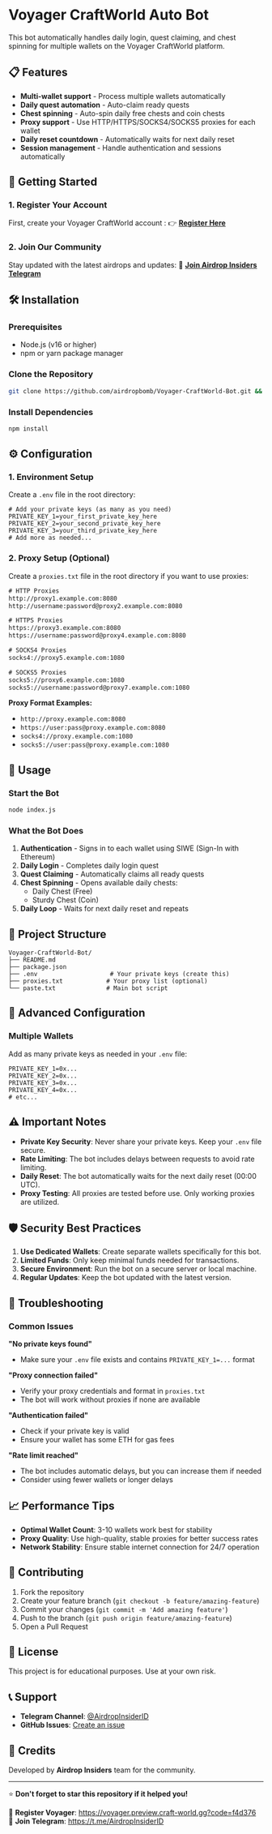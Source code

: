 # Voyager CraftWorld Auto Bot

This bot automatically handles daily login, quest claiming, and chest spinning for multiple wallets on the Voyager CraftWorld platform.

## 📋 Features

- **Multi-wallet support** - Process multiple wallets automatically
- **Daily quest automation** - Auto-claim ready quests
- **Chest spinning** - Auto-spin daily free chests and coin chests
- **Proxy support** - Use HTTP/HTTPS/SOCKS4/SOCKS5 proxies for each wallet
- **Daily reset countdown** - Automatically waits for next daily reset
- **Session management** - Handle authentication and sessions automatically

## 🎯 Getting Started

### 1. Register Your Account
First, create your Voyager CraftWorld account :
👉 **[Register Here](https://voyager.preview.craft-world.gg?code=f4d376)**

### 2. Join Our Community
Stay updated with the latest airdrops and updates:
🔗 **[Join Airdrop Insiders Telegram](https://t.me/AirdropInsiderID)**

## 🛠️ Installation

### Prerequisites
- Node.js (v16 or higher)
- npm or yarn package manager

### Clone the Repository
```bash
git clone https://github.com/airdropbomb/Voyager-CraftWorld-Bot.git && cd Voyager-CraftWorld-Bot
```

### Install Dependencies
```bash
npm install
```

## ⚙️ Configuration

### 1. Environment Setup
Create a `.env` file in the root directory:

```env
# Add your private keys (as many as you need)
PRIVATE_KEY_1=your_first_private_key_here
PRIVATE_KEY_2=your_second_private_key_here
PRIVATE_KEY_3=your_third_private_key_here
# Add more as needed...
```

### 2. Proxy Setup (Optional)
Create a `proxies.txt` file in the root directory if you want to use proxies:

```txt
# HTTP Proxies
http://proxy1.example.com:8080
http://username:password@proxy2.example.com:8080

# HTTPS Proxies  
https://proxy3.example.com:8080
https://username:password@proxy4.example.com:8080

# SOCKS4 Proxies
socks4://proxy5.example.com:1080

# SOCKS5 Proxies
socks5://proxy6.example.com:1080
socks5://username:password@proxy7.example.com:1080
```

**Proxy Format Examples:**
- `http://proxy.example.com:8080`
- `https://user:pass@proxy.example.com:8080`
- `socks4://proxy.example.com:1080`
- `socks5://user:pass@proxy.example.com:1080`

## 🚀 Usage

### Start the Bot
```bash
node index.js
```

### What the Bot Does
1. **Authentication** - Signs in to each wallet using SIWE (Sign-In with Ethereum)
2. **Daily Login** - Completes daily login quest
3. **Quest Claiming** - Automatically claims all ready quests
4. **Chest Spinning** - Opens available daily chests:
   - Daily Chest (Free)
   - Sturdy Chest (Coin)
5. **Daily Loop** - Waits for next daily reset and repeats

## 📁 Project Structure

```
Voyager-CraftWorld-Bot/
├── README.md
├── package.json
├── .env                    # Your private keys (create this)
├── proxies.txt            # Your proxy list (optional)
└── paste.txt              # Main bot script
```

## 🔧 Advanced Configuration

### Multiple Wallets
Add as many private keys as needed in your `.env` file:
```env
PRIVATE_KEY_1=0x...
PRIVATE_KEY_2=0x...
PRIVATE_KEY_3=0x...
PRIVATE_KEY_4=0x...
# etc...
```

## ⚠️ Important Notes

- **Private Key Security**: Never share your private keys. Keep your `.env` file secure.
- **Rate Limiting**: The bot includes delays between requests to avoid rate limiting.
- **Daily Reset**: The bot automatically waits for the next daily reset (00:00 UTC).
- **Proxy Testing**: All proxies are tested before use. Only working proxies are utilized.

## 🛡️ Security Best Practices

1. **Use Dedicated Wallets**: Create separate wallets specifically for this bot.
2. **Limited Funds**: Only keep minimal funds needed for transactions.
3. **Secure Environment**: Run the bot on a secure server or local machine.
4. **Regular Updates**: Keep the bot updated with the latest version.

## 🐛 Troubleshooting

### Common Issues

**"No private keys found"**
- Make sure your `.env` file exists and contains `PRIVATE_KEY_1=...` format

**"Proxy connection failed"**
- Verify your proxy credentials and format in `proxies.txt`
- The bot will work without proxies if none are available

**"Authentication failed"**
- Check if your private key is valid
- Ensure your wallet has some ETH for gas fees

**"Rate limit reached"**
- The bot includes automatic delays, but you can increase them if needed
- Consider using fewer wallets or longer delays

## 📈 Performance Tips

- **Optimal Wallet Count**: 3-10 wallets work best for stability
- **Proxy Quality**: Use high-quality, stable proxies for better success rates
- **Network Stability**: Ensure stable internet connection for 24/7 operation

## 🤝 Contributing

1. Fork the repository
2. Create your feature branch (`git checkout -b feature/amazing-feature`)
3. Commit your changes (`git commit -m 'Add amazing feature'`)
4. Push to the branch (`git push origin feature/amazing-feature`)
5. Open a Pull Request

## 📄 License

This project is for educational purposes. Use at your own risk.

## 📞 Support

- **Telegram Channel**: [@AirdropInsiderID](https://t.me/AirdropInsiderID)
- **GitHub Issues**: [Create an issue](https://github.com/vikitoshi/Voyager-CraftWorld-Bot/issues)

## 🎉 Credits

Developed by **Airdrop Insiders** team for the community.

---

⭐ **Don't forget to star this repository if it helped you!**

🔗 **Register Voyager**: https://voyager.preview.craft-world.gg?code=f4d376  
📱 **Join Telegram**: https://t.me/AirdropInsiderID
